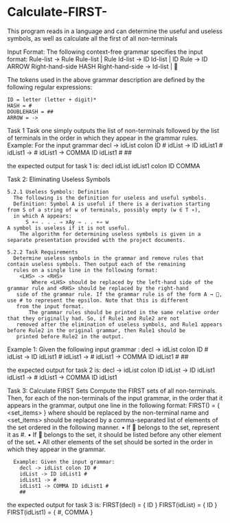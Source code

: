 # Calculate-FIRST-
This program reads in a language and can determine the useful and useless  symbols, as well as  calculate all the first of all  non-terminals 

Input Format:
    The following context-free grammar specifies the input format:
       Rule-list → Rule Rule-list | Rule
        Id-list → ID Id-list | ID 
        Rule  → ID ARROW Right-hand-side HASH
        Right-hand-side → Id-list | 
        
The tokens used in the above grammar description are defined by the following regular expressions:

    ID = letter (letter + digit)*
    HASH = #
    DOUBLEHASH = ##
    ARROW = ->

Task 1
Task one simply outputs the list of non-terminals followed by the list of terminals in the order in which they appear in the
grammar rules.
  Example: For the input grammar
    decl -> idList colon ID #
    idList -> ID idList1 #
    idList1 -> #
    idList1 -> COMMA ID idList1 #
    ##
    
the expected output for task 1 is:
decl idList idList1 colon ID COMMA

Task 2: Eliminating Useless Symbols

    5.2.1 Useless Symbols: Definition
      The following is the definition for useless and useful symbols.
      Definition: Symbol A is useful if there is a derivation starting from S of a string of w of terminals, possibly empty (w ∈ T ∗),
      in which A appears:
          S ∗⇒ . . . ⇒ xAy ⇒ . . ∗⇒ w
    A symbol is useless if it is not useful.
        The algorithm for determining useless symbols is given in a separate presentation provided with the project documents.
        
    5.2.2 Task Requirements
      Determine useless symbols in the grammar and remove rules that contain useless symbols. Then output each of the remaining
      rules on a single line in the following format:
        <LHS> -> <RHS>
            Where <LHS> should be replaced by the left-hand side of the grammar rule and <RHS> should be replaced by the right-hand
       side of the grammar rule. If the grammar rule is of the form A → , use # to represent the epsilon. Note that this is different
       from the input format.
           The grammar rules should be printed in the same relative order that they originally had. So, if Rule1 and Rule2 are not
       removed after the elimination of useless symbols, and Rule1 appears before Rule2 in the original grammar, then Rule1 should be
       printed before Rule2 in the output.

   Example 1: Given the following input grammar :
      decl -> idList colon ID #
      idList -> ID idList1 #
      idList1 -> #
      idList1 -> COMMA ID idList1 #
      ##
      
  the expected output for task 2 is:
      decl -> idList colon ID
      idList -> ID idList1
      idList1 -> #
      idList1 -> COMMA ID idList1


Task 3: Calculate FIRST Sets
  Compute the FIRST sets of all non-terminals. Then, for each of the non-terminals of the input grammar, in the order that it 
  appears in the grammar, output one line in the following format:
      FIRST(<symbol>) = { <set_items> }
      where <symbol> should be replaced by the non-terminal name and <set_items> should be replaced by a comma-separated list of
      elements of the set ordered in the following manner.
          • If  belongs to the set, represent it as #.
          • If  belongs to the set, it should be listed before any other element of the set.
          • All other elements of the set should be sorted in the order in which they appear in the grammar.

      Example: Given the input grammar:
        decl -> idList colon ID #
        idList -> ID idList1 #
        idList1 -> #
        idList1 -> COMMA ID idList1 #
        ##
        
the expected output for task 3 is:
    FIRST(decl) = { ID }
    FIRST(idList) = { ID }
    FIRST(idList1) = { #, COMMA }
